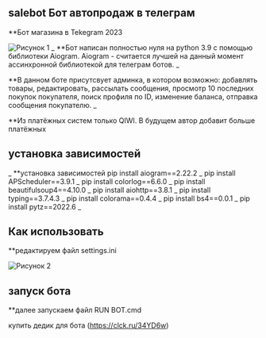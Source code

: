 ## salebot Бот автопродаж в телеграм
**Бот магазина в Tekegram 2023

![Рисунок 1 ](https://conff.org/uploads/posts/2022-05/amc8tfq.png)
_
**Бот написан полностью нуля на python 3.9 с помощью библиотеки Aiogram. Aiogram - считается лучшей на данный момент ассинхронной библиотекой для телеграм ботов.
_

**В данном боте присутсвует админка, в котором возможно: добавлять товары, редактировать, рассылать сообщения, просмотр 10 последних покупок покупателя, поиск профиля по ID, изменение баланса, отправка сообщения покупателю.
_

**Из платёжных систем только QIWI. В будущем автор добавит больше платёжных
## установка зависимостей
_
**установка зависимостей
pip install aiogram==2.22.2
_
pip install APScheduler==3.9.1
_
pip install colorlog==6.6.0
_
pip install beautifulsoup4==4.10.0
_
pip install aiohttp==3.8.1
_
pip install typing==3.7.4.3
_
pip install colorama==0.4.4
_
pip install bs4==0.0.1
_
pip install pytz==2022.6
_
## Как использовать
**редактируем файл settings.ini
 
 ![Рисунок 2 ](https://skr.sh/i/280523/MzLhvr6C.jpg)
## запуск бота
**далее запускаем файл RUN BOT.cmd

купить дедик для бота (https://clck.ru/34YD6w)
